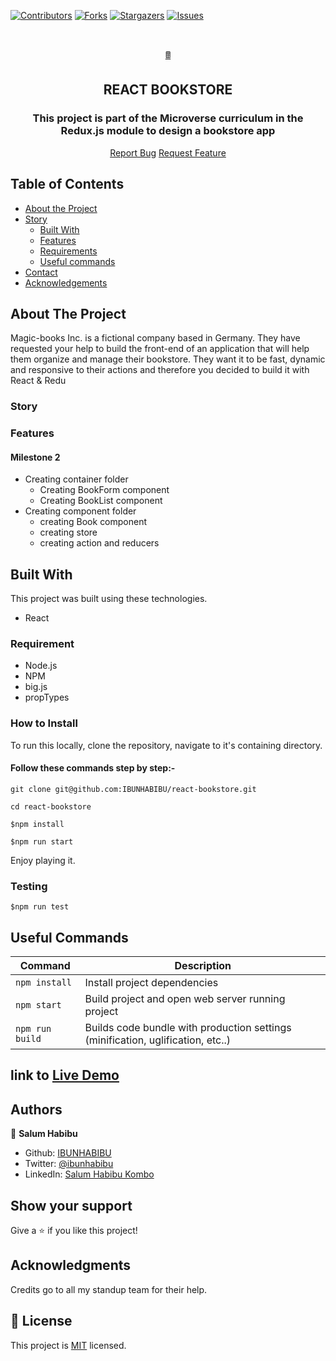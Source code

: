 [![Contributors][contributors-shield]][contributors-url]
[![Forks][forks-shield]][forks-url]
[![Stargazers][stars-shield]][stars-url]
[![Issues][issues-shield]][issues-url]

<br />

<p align="center">
  <a href="git@github.com:IBUNHABIBU/react-bookstore.git">
    <p align="center">🖩 </p>
  </a>

  <h2 align="center"> REACT BOOKSTORE</h2>
  <h3 align="center"> This project is part of the Microverse curriculum in the Redux.js module to design a bookstore app</h3>

  <p align="center">
    <a href="https://github.com/IBUNHABIBU/react-bookstore/issues">Report Bug</a>
    <a href="https://github.com/IBUNHABIBU/react-bookstore/issues">Request Feature</a>
  </p>
</p>

## Table of Contents

* [About the Project](#about-the-project)
* [Story](#story)
  * [Built With](#built-with)
  * [Features](#features)
  * [Requirements](#requirements)
  * [Useful commands](#useful-commands)
* [Contact](#Authors)
* [Acknowledgements](#Acknowledgements)

<!-- ABOUT THE PROJECT -->
## About The Project
Magic-books Inc. is a fictional company based in Germany. They have requested your help to build the front-end of an application that will help them organize and manage their bookstore. They want it to be fast, dynamic and responsive to their actions and therefore you decided to build it with React & Redu

### Story

### Features

#### Milestone 2
- Creating container folder
  - Creating BookForm component
  - Creating BookList component
- Creating component folder
  - creating Book component
  - creating store
  - creating action and reducers
    
<!-- BUILD WITH -->
## Built With

This project was built using these technologies.
* React


### Requirement

- Node.js
- NPM
- big.js
- propTypes

### How to Install 

To run this locally, clone the repository, navigate to it's containing directory.

#### Follow these commands step by step:-

`
git clone git@github.com:IBUNHABIBU/react-bookstore.git
`

`
cd react-bookstore
`

 `$npm install `
 
 
 `$npm run start`
 
Enjoy playing it.

### Testing

 `$npm run test `


## Useful Commands

| Command | Description |
|---------|-------------|
| `npm install` | Install project dependencies |
| `npm start` | Build project and open web server running project |
| `npm run build` | Builds code bundle with production settings (minification, uglification, etc..) |

<!-- ### How to play -->

<!-- CONTACT -->


## link to  [Live Demo ](https://salim-tz-bookstore.herokuapp.com/)

## Authors

👤 **Salum Habibu** 
    
* Github: [IBUNHABIBU](https://github.com/IBUNHABIBU)
* Twitter: [@ibunhabibu](https://twitter.com/Ibunhabibu)
* LinkedIn: [Salum Habibu Kombo](https://www.linkedin.com/in/salum-habibu/)

## Show your support

Give a :star: if you like this project!


## Acknowledgments
Credits go to  <!--Mr Christian Ceamatu who helped me when I'm stuck. -->
all my standup team for their help.

<!-- MARKDOWN LINKS & IMAGES -->
<!-- https://www.markdownguide.org/basic-syntax/#reference-style-links -->
[contributors-shield]: https://img.shields.io/github/contributors/IBUNHABIBU/react-bookstore.svg?style=flat-square
[contributors-url]: https://github.com/IBUNHABIBU/react-bookstore/graphs/contributors
[forks-shield]: https://img.shields.io/github/forks/IBUNHABIBU/react-bookstore.svg?style=flat-square
[forks-url]: https://github.com/IBUNHABIBU/react-bookstore/network/members
[stars-shield]: https://img.shields.io/github/stars/IBUNHABIBU/react-bookstore.svg?style=flat-square
[stars-url]: https://github.com/IBUNHABIBU/react-bookstore/stargazers
[issues-shield]: https://img.shields.io/github/issues/IBUNHABIBU/react-bookstore.svg?style=flat-square
[issues-url]: https://github.com/IBUNHABIBU/react-bookstore/issues

## 📝 License

This project is [MIT](https://opensource.org/licenses/MIT) licensed.

